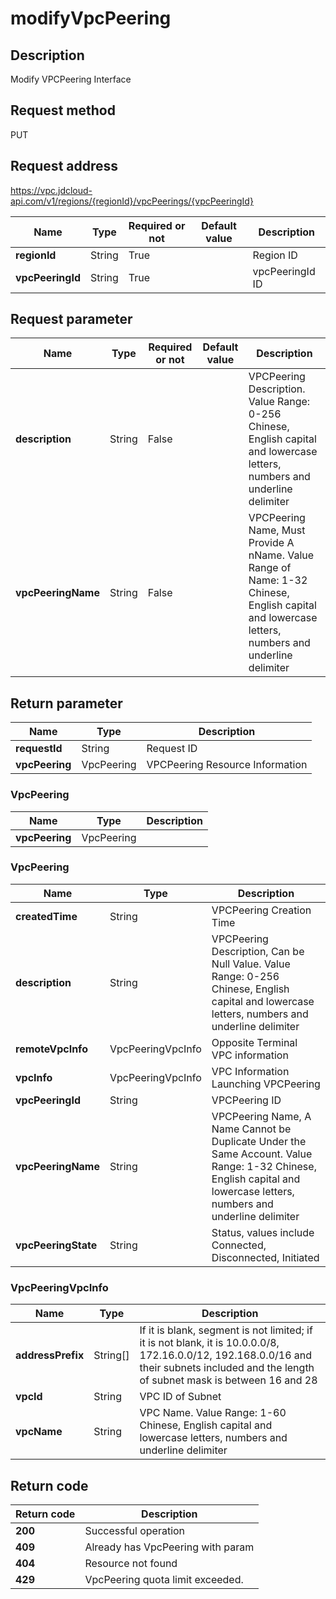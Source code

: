 # modifyVpcPeering


## Description
Modify VPCPeering Interface

## Request method
PUT

## Request address
https://vpc.jdcloud-api.com/v1/regions/{regionId}/vpcPeerings/{vpcPeeringId}

|Name|Type|Required or not|Default value|Description|
|---|---|---|---|---|
|**regionId**|String|True||Region ID|
|**vpcPeeringId**|String|True||vpcPeeringId ID|

## Request parameter
|Name|Type|Required or not|Default value|Description|
|---|---|---|---|---|
|**description**|String|False||VPCPeering Description. Value Range: 0-256 Chinese, English capital and lowercase letters, numbers and underline delimiter|
|**vpcPeeringName**|String|False||VPCPeering Name, Must Provide A nName. Value Range of Name: 1-32 Chinese, English capital and lowercase letters, numbers and underline delimiter|


## Return parameter
|Name|Type|Description|
|---|---|---|
|**requestId**|String|Request ID|
|**vpcPeering**|VpcPeering|VPCPeering Resource Information|


### VpcPeering
|Name|Type|Description|
|---|---|---|
|**vpcPeering**|VpcPeering||
### VpcPeering
|Name|Type|Description|
|---|---|---|
|**createdTime**|String|VPCPeering Creation Time|
|**description**|String|VPCPeering Description, Can be Null Value. Value Range: 0-256 Chinese, English capital and lowercase letters, numbers and underline delimiter|
|**remoteVpcInfo**|VpcPeeringVpcInfo|Opposite Terminal VPC information|
|**vpcInfo**|VpcPeeringVpcInfo|VPC Information Launching VPCPeering|
|**vpcPeeringId**|String|VPCPeering ID|
|**vpcPeeringName**|String|VPCPeering Name, A Name Cannot be Duplicate Under the Same Account. Value Range: 1-32 Chinese, English capital and lowercase letters, numbers and underline delimiter|
|**vpcPeeringState**|String|Status, values include Connected, Disconnected, Initiated|
### VpcPeeringVpcInfo
|Name|Type|Description|
|---|---|---|
|**addressPrefix**|String[]|If it is blank, segment is not limited; if it is not blank, it is 10.0.0.0/8, 172.16.0.0/12, 192.168.0.0/16 and their subnets included and the length of subnet mask is between 16 and 28|
|**vpcId**|String|VPC ID of Subnet|
|**vpcName**|String|VPC Name. Value Range: 1-60 Chinese, English capital and lowercase letters, numbers and underline delimiter|

## Return code
|Return code|Description|
|---|---|
|**200**|Successful operation|
|**409**|Already has VpcPeering with param|
|**404**|Resource not found|
|**429**|VpcPeering quota limit exceeded.|
